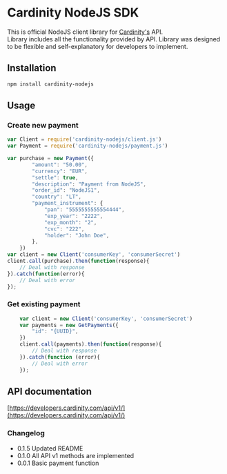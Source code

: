 
# Cardinity NodeJS SDK

This is official NodeJS client library for [Cardinity's](https://developers.cardinity.com/api/v1/) API.  
Library includes all the functionality provided by API. Library was designed to be flexible and self-explanatory for developers to implement.

## Installation

```sh
npm install cardinity-nodejs
```

## Usage

### Create new payment

```javascript
var Client = require('cardinity-nodejs/client.js')
var Payment = require('cardinity-nodejs/payment.js')

var purchase = new Payment({
        "amount": "50.00",
        "currency": "EUR",
        "settle": true,
        "description": "Payment from NodeJS",
        "order_id": "NodeJS1",
        "country": "LT",
        "payment_instrument": {
            "pan": "5555555555554444",
            "exp_year": "2222",
            "exp_month": "2",
            "cvc": "222",
            "holder": "John Doe",
        },
    })
var client = new Client('consumerKey', 'consumerSecret')
client.call(purchase).then(function(response){
    // Deal with response
}).catch(function(error){
    // Deal with error
});
```

### Get existing payment

```javascript
    var client = new Client('consumerKey', 'consumerSecret')
    var payments = new GetPayments({
        "id": "{UUID}",
    })
    client.call(payments).then(function(response){
        // Deal with response
    }).catch(function (error){
        // Deal with error
    });
```

## API documentation

[https://developers.cardinity.com/api/v1/](https://developers.cardinity.com/api/v1/)

### Changelog

- 0.1.5 Updated README
- 0.1.0 All API v1 methods are implemented
- 0.0.1 Basic payment function
